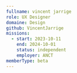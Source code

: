```yaml
---
fullname: vincent jarrige
role: UX Designer
domaine: Design
github: VincentJarrige
missions:
  - start: 2023-10-11
    end: 2024-10-01
    status: independent
    employer: ANCT
memberType: beta
---
```

